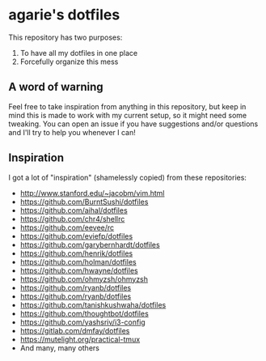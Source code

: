 # agarie's dotfiles

This repository has two purposes:

1. To have all my dotfiles in one place
2. Forcefully organize this mess

## A word of warning

Feel free to take inspiration from anything in this repository, but keep in
mind this is made to work with my current setup, so it might need some
tweaking. You can open an issue if you have suggestions and/or questions and
I'll try to help you whenever I can!

## Inspiration

I got a lot of "inspiration" (shamelessly copied) from these repositories:

- http://www.stanford.edu/~jacobm/vim.html
- https://github.com/BurntSushi/dotfiles
- https://github.com/aihal/dotfiles
- https://github.com/chr4/shellrc
- https://github.com/eevee/rc
- https://github.com/eviefp/dotfiles
- https://github.com/garybernhardt/dotfiles
- https://github.com/henrik/dotfiles
- https://github.com/holman/dotfiles
- https://github.com/hwayne/dotfiles
- https://github.com/ohmyzsh/ohmyzsh
- https://github.com/ryanb/dotfiles
- https://github.com/ryanb/dotfiles
- https://github.com/tanishkushwaha/dotfiles
- https://github.com/thoughtbot/dotfiles
- https://github.com/yashsriv/i3-config
- https://gitlab.com/dmfay/dotfiles
- https://mutelight.org/practical-tmux
- And many, many others
